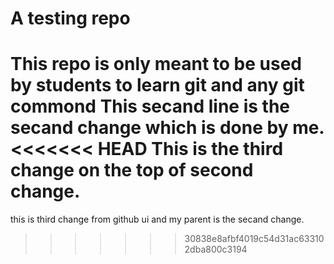 # A testing repo
This repo is only meant to be used by students to learn git and any git commond
This secand line is the secand change which is done by me.
<<<<<<< HEAD
This is the third change on the top of second change.
=======
this is third change from github ui and my parent is the secand change.

>>>>>>> 30838e8afbf4019c54d31ac633102dba800c3194
